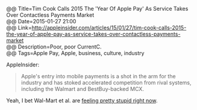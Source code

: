 @@ Title=Tim Cook Calls 2015 The 'Year Of Apple Pay' As Service Takes Over Contactless Payments Market  
@@ Date=2015-01-27 21:00  
@@ Link=http://appleinsider.com/articles/15/01/27/tim-cook-calls-2015-the-year-of-apple-pay-as-service-takes-over-contactless-payments-market  
@@ Description=Poor, poor CurrentC.  
@@ Tags=Apple Pay, Apple, business, culture, industry  

AppleInsider:
>Apple's entry into mobile payments is a shot in the arm for the industry and has stoked accelerated competition from rival systems, including the Walmart and BestBuy-backed MCX.

Yeah, I bet Wal-Mart et al. are [feeling pretty stupid right now](http://techcrunch.com/2014/10/25/currentc/).